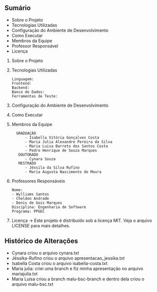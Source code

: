 ## Sumário
- Sobre o Projeto
- Tecnologias Utilizadas
- Configuração do Ambiente de Desenvolvimento
- Como Executar
- Membros da Equipe
- Professor Responsável
- Licença

1. Sobre o Projeto
  


2. Tecnologias Utilizadas
         
       Linguagem: 
       Frontend: 
       Backend: 
       Banco de Dados: 
       Ferramentas de Teste:  


3. Configuração do Ambiente de Desenvolvimento
  
   
4. Como Executar
  

 5. Membros da Equipe
      
          GRADUAÇÃO
              - Isabella Vitória Gonçalves Costa
              - Maria Julia Alexandre Pereira da Silva
              - Maria Luisa Barreto dos Santos Costa
              - Pedro Henrique de Souza Marques
           DOUTORADO
              - Cynara Souza
           MESTRADO
              - Jéssila da Silva Rufino
              - Maria Augusta Nascimento de Moura


6. Professores Responsáveis
  
       Nome:
       - Wylliams Santos
       - Cheldon Andrade
       - Denis de Gois Marques
       Disciplina: Engenharia de Software
       Programa: PPGEC

7. Licença -> Este projeto é distribuído sob a licença MIT. Veja o arquivo LICENSE para mais detalhes.



## Histórico de Alterações
* Cynara criou o arquivo cynara.txt
* Jéssika-Rufino criou o arquivo apresentacao_jessika.txt
* Isabella Costa criou o arquivo isabella-costa.txt
* Maria julia: criei uma branch e fiz minha apresentação no arquivo mariajulia.txt
* Maria Luísa criou a branch malu-bsc-branch e dentro dela criou o arquivo malu-bsc.txt

